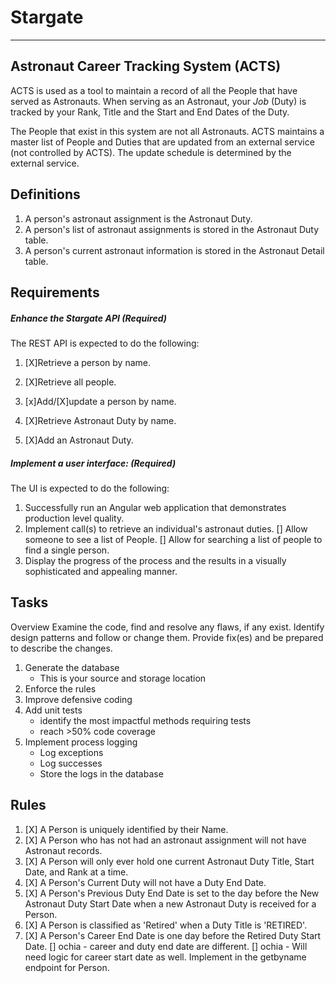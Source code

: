 <!--v003-->
# Stargate

***

## Astronaut Career Tracking System (ACTS)

ACTS is used as a tool to maintain a record of all the People that have served as Astronauts. When serving as an Astronaut, your *Job* (Duty) is tracked by your Rank, Title and the Start and End Dates of the Duty.

The People that exist in this system are not all Astronauts. ACTS maintains a master list of People and Duties that are updated from an external service (not controlled by ACTS). The update schedule is determined by the external service.

## Definitions

1. A person's astronaut assignment is the Astronaut Duty.
1. A person's list of astronaut assignments is stored in the Astronaut Duty table.
1. A person's current astronaut information is stored in the Astronaut Detail table.

## Requirements

##### Enhance the Stargate API (Required)

The REST API is expected to do the following:

1. [X]Retrieve a person by name.
1. [X]Retrieve all people.
1. [x]Add/[X]update a person by name.

1. [X]Retrieve Astronaut Duty by name.
1. [X]Add an Astronaut Duty.

##### Implement a user interface: (Required)

The UI is expected to do the following:

1. Successfully run an Angular web application that demonstrates production level quality.
1. Implement call(s) to retrieve an individual's astronaut duties.
   [] Allow someone to see a list of People. 
   [] Allow for searching a list of people to find a single person.
1. Display the progress of the process and the results in a visually sophisticated and appealing manner.

## Tasks

Overview
Examine the code, find and resolve any flaws, if any exist. Identify design patterns and follow or change them. Provide fix(es) and be prepared to describe the changes.

1. Generate the database
   * This is your source and storage location
1. Enforce the rules
1. Improve defensive coding
1. Add unit tests
   * identify the most impactful methods requiring tests
   * reach >50% code coverage
1. Implement process logging
   * Log exceptions
   * Log successes
   * Store the logs in the database

## Rules

1. [X] A Person is uniquely identified by their Name.
1. [X] A Person who has not had an astronaut assignment will not have Astronaut records.
1. [X] A Person will only ever hold one current Astronaut Duty Title, Start Date, and Rank at a time.
1. [X] A Person's Current Duty will not have a Duty End Date.
1. [X] A Person's Previous Duty End Date is set to the day before the New Astronaut Duty Start Date when a new Astronaut Duty is received for a Person.
1. [X] A Person is classified as 'Retired' when a Duty Title is 'RETIRED'.
1. [X] A Person's Career End Date is one day before the Retired Duty Start Date.
[] ochia - career and duty end date are different. 
[] ochia - Will need logic for career start date as well. Implement in the getbyname endpoint for Person.